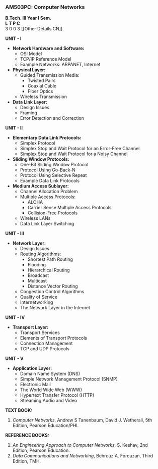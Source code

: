 ### AM503PC: Computer Networks
**B.Tech. III Year I Sem.**  
**L T P C**  
3 0 0 3
[[Other Details CN]]

**UNIT - I**
- **Network Hardware and Software:**
  - OSI Model
  - TCP/IP Reference Model
  - Example Networks: ARPANET, Internet
- **Physical Layer:**
  - Guided Transmission Media:
    - Twisted Pairs
    - Coaxial Cable
    - Fiber Optics
  - Wireless Transmission
- **Data Link Layer:**
  - Design Issues
  - Framing
  - Error Detection and Correction

**UNIT - II**
- **Elementary Data Link Protocols:**
  - Simplex Protocol
  - Simplex Stop and Wait Protocol for an Error-Free Channel
  - Simplex Stop and Wait Protocol for a Noisy Channel
- **Sliding Window Protocols:**
  - One-Bit Sliding Window Protocol
  - Protocol Using Go-Back-N
  - Protocol Using Selective Repeat
  - Example Data Link Protocols
- **Medium Access Sublayer:**
  - Channel Allocation Problem
  - Multiple Access Protocols:
    - ALOHA
    - Carrier Sense Multiple Access Protocols
    - Collision-Free Protocols
  - Wireless LANs
  - Data Link Layer Switching

**UNIT - III**
- **Network Layer:**
  - Design Issues
  - Routing Algorithms:
    - Shortest Path Routing
    - Flooding
    - Hierarchical Routing
    - Broadcast
    - Multicast
    - Distance Vector Routing
  - Congestion Control Algorithms
  - Quality of Service
  - Internetworking
  - The Network Layer in the Internet

**UNIT - IV**
- **Transport Layer:**
  - Transport Services
  - Elements of Transport Protocols
  - Connection Management
  - TCP and UDP Protocols

**UNIT - V**
- **Application Layer:**
  - Domain Name System (DNS)
  - Simple Network Management Protocol (SNMP)
  - Electronic Mail
  - The World Wide Web (WWW)
  - Hypertext Transfer Protocol (HTTP)
  - Streaming Audio and Video

**TEXT BOOK:**
1. *Computer Networks*, Andrew S Tanenbaum, David J. Wetherall, 5th Edition, Pearson Education/PHI.

**REFERENCE BOOKS:**
1. *An Engineering Approach to Computer Networks*, S. Keshav, 2nd Edition, Pearson Education.
2. *Data Communications and Networking*, Behrouz A. Forouzan, Third Edition, TMH.
